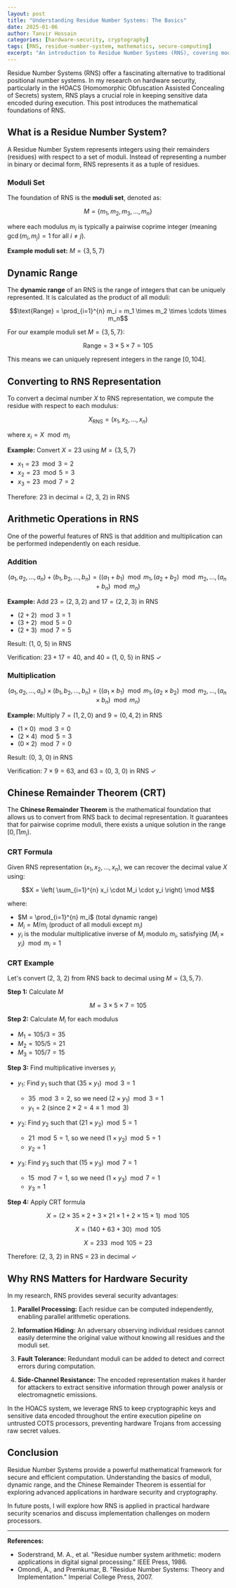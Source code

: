 ```yaml
---
layout: post
title: "Understanding Residue Number Systems: The Basics"
date: 2025-01-06
author: Tanvir Hossain
categories: [hardware-security, cryptography]
tags: [RNS, residue-number-system, mathematics, secure-computing]
excerpt: "An introduction to Residue Number Systems (RNS), covering moduli, dynamic range, and the Chinese Remainder Theorem with practical examples."
---
```


Residue Number Systems (RNS) offer a fascinating alternative to traditional positional number systems. In my research on hardware security, particularly in the HOACS (Homomorphic Obfuscation Assisted Concealing of Secrets) system, RNS plays a crucial role in keeping sensitive data encoded during execution. This post introduces the mathematical foundations of RNS.

## What is a Residue Number System?

A Residue Number System represents integers using their remainders (residues) with respect to a set of moduli. Instead of representing a number in binary or decimal form, RNS represents it as a tuple of residues.

### Moduli Set

The foundation of RNS is the **moduli set**, denoted as:

$$M = \{m_1, m_2, m_3, \ldots, m_n\}$$

where each modulus $m_i$ is typically a pairwise coprime integer (meaning $\gcd(m_i, m_j) = 1$ for all $i \neq j$).

**Example moduli set:** $M = \{3, 5, 7\}$

## Dynamic Range

The **dynamic range** of an RNS is the range of integers that can be uniquely represented. It is calculated as the product of all moduli:

$$\text{Range} = \prod_{i=1}^{n} m_i = m_1 \times m_2 \times \cdots \times m_n$$

For our example moduli set $M = \{3, 5, 7\}$:

$$\text{Range} = 3 \times 5 \times 7 = 105$$

This means we can uniquely represent integers in the range $[0, 104]$.

## Converting to RNS Representation

To convert a decimal number $X$ to RNS representation, we compute the residue with respect to each modulus:

$$X_{\text{RNS}} = (x_1, x_2, \ldots, x_n)$$

where $x_i = X \mod m_i$

**Example:** Convert $X = 23$ using $M = \{3, 5, 7\}$

- $x_1 = 23 \mod 3 = 2$
- $x_2 = 23 \mod 5 = 3$
- $x_3 = 23 \mod 7 = 2$

Therefore: 23 in decimal = (2, 3, 2) in RNS

## Arithmetic Operations in RNS

One of the powerful features of RNS is that addition and multiplication can be performed independently on each residue.

### Addition

$$(a_1, a_2, \ldots, a_n) + (b_1, b_2, \ldots, b_n) = ((a_1 + b_1) \mod m_1, (a_2 + b_2) \mod m_2, \ldots, (a_n + b_n) \mod m_n)$$

**Example:** Add $23 = (2, 3, 2)$ and $17 = (2, 2, 3)$ in RNS

- $(2 + 2) \mod 3 = 1$
- $(3 + 2) \mod 5 = 0$
- $(2 + 3) \mod 7 = 5$

Result: (1, 0, 5) in RNS

Verification: $23 + 17 = 40$, and 40 = (1, 0, 5) in RNS ✓

### Multiplication

$$(a_1, a_2, \ldots, a_n) \times (b_1, b_2, \ldots, b_n) = ((a_1 \times b_1) \mod m_1, (a_2 \times b_2) \mod m_2, \ldots, (a_n \times b_n) \mod m_n)$$

**Example:** Multiply $7 = (1, 2, 0)$ and $9 = (0, 4, 2)$ in RNS

- $(1 \times 0) \mod 3 = 0$
- $(2 \times 4) \mod 5 = 3$
- $(0 \times 2) \mod 7 = 0$

Result: (0, 3, 0) in RNS

Verification: $7 \times 9 = 63$, and 63 = (0, 3, 0) in RNS ✓

## Chinese Remainder Theorem (CRT)

The **Chinese Remainder Theorem** is the mathematical foundation that allows us to convert from RNS back to decimal representation. It guarantees that for pairwise coprime moduli, there exists a unique solution in the range $[0, \prod m_i)$.

### CRT Formula

Given RNS representation $(x_1, x_2, \ldots, x_n)$, we can recover the decimal value $X$ using:

$$X = \left( \sum_{i=1}^{n} x_i \cdot M_i \cdot y_i \right) \mod M$$

where:
- $M = \prod_{i=1}^{n} m_i$ (total dynamic range)
- $M_i = M / m_i$ (product of all moduli except $m_i$)
- $y_i$ is the modular multiplicative inverse of $M_i$ modulo $m_i$, satisfying $(M_i \times y_i) \mod m_i = 1$

### CRT Example

Let's convert (2, 3, 2) from RNS back to decimal using $M = \{3, 5, 7\}$.

**Step 1:** Calculate $M$

$$M = 3 \times 5 \times 7 = 105$$

**Step 2:** Calculate $M_i$ for each modulus

- $M_1 = 105 / 3 = 35$
- $M_2 = 105 / 5 = 21$
- $M_3 = 105 / 7 = 15$

**Step 3:** Find multiplicative inverses $y_i$

- $y_1$: Find $y_1$ such that $(35 \times y_1) \mod 3 = 1$
  - $35 \mod 3 = 2$, so we need $(2 \times y_1) \mod 3 = 1$
  - $y_1 = 2$ (since $2 \times 2 = 4 \equiv 1 \mod 3$)

- $y_2$: Find $y_2$ such that $(21 \times y_2) \mod 5 = 1$
  - $21 \mod 5 = 1$, so we need $(1 \times y_2) \mod 5 = 1$
  - $y_2 = 1$

- $y_3$: Find $y_3$ such that $(15 \times y_3) \mod 7 = 1$
  - $15 \mod 7 = 1$, so we need $(1 \times y_3) \mod 7 = 1$
  - $y_3 = 1$

**Step 4:** Apply CRT formula

$$X = (2 \times 35 \times 2 + 3 \times 21 \times 1 + 2 \times 15 \times 1) \mod 105$$

$$X = (140 + 63 + 30) \mod 105$$

$$X = 233 \mod 105 = 23$$

Therefore: (2, 3, 2) in RNS = 23 in decimal ✓

## Why RNS Matters for Hardware Security

In my research, RNS provides several security advantages:

1. **Parallel Processing:** Each residue can be computed independently, enabling parallel arithmetic operations.

2. **Information Hiding:** An adversary observing individual residues cannot easily determine the original value without knowing all residues and the moduli set.

3. **Fault Tolerance:** Redundant moduli can be added to detect and correct errors during computation.

4. **Side-Channel Resistance:** The encoded representation makes it harder for attackers to extract sensitive information through power analysis or electromagnetic emissions.

In the HOACS system, we leverage RNS to keep cryptographic keys and sensitive data encoded throughout the entire execution pipeline on untrusted COTS processors, preventing hardware Trojans from accessing raw secret values.

## Conclusion

Residue Number Systems provide a powerful mathematical framework for secure and efficient computation. Understanding the basics of moduli, dynamic range, and the Chinese Remainder Theorem is essential for exploring advanced applications in hardware security and cryptography.

In future posts, I will explore how RNS is applied in practical hardware security scenarios and discuss implementation challenges on modern processors.

---

**References:**
- Soderstrand, M. A., et al. "Residue number system arithmetic: modern applications in digital signal processing." IEEE Press, 1986.
- Omondi, A., and Premkumar, B. "Residue Number Systems: Theory and Implementation." Imperial College Press, 2007.
